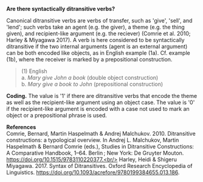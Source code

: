 **Are there syntactically ditransitive verbs?**

Canonical ditransitive verbs are verbs of transfer, such as 'give', 'sell', and 'lend'; such verbs take an agent (e.g. the giver), a theme (e.g. the thing given), and recipient-like argument (e.g. the reciever) (Comrie et al. 2010; Harley & Miyagawa 2017). A verb is here considered to be syntactically ditransitive if the two internal arguments (agent is an external argument) can be both encoded like objects, as in English example (1a). Cf. example (1b), where the receiver is marked by a prepositional construction.

>(1) English<br/>
>a. *Mary give John a book* (double object construction)<br/>
>b. *Mary give a book to John* (prepositional construction)<br/>

**Coding.** The value is '1' if there are ditransitive verbs that encode the theme as well as the recipient-like argument using an object case. The value is '0' if the recipient-like argument is encoded with a case not used to mark an object or a prepositional phrase is used. 

**References**<br/>
Comrie, Bernard, Martin Haspelmath & Andrej Malchukov. 2010. Ditransitive constructions: a typological overview. In Andrej L. Malchukov, Martin Haspelmath & Bernard Comrie (eds.), Studies in Ditransitive Constructions: A Comparative Handbook, 1–64. Berlin ; New York: De Gruyter Mouton. https://doi.org/10.1515/9783110220377.<br/>
Harley, Heidi & Shigeru Miyagawa. 2017. Syntax of Ditransitives. Oxford Research Encyclopedia of Linguistics. https://doi.org/10.1093/acrefore/9780199384655.013.186.
